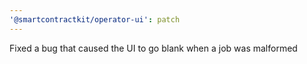 ```yaml
---
'@smartcontractkit/operator-ui': patch
---
```


Fixed a bug that caused the UI to go blank when a job was malformed

